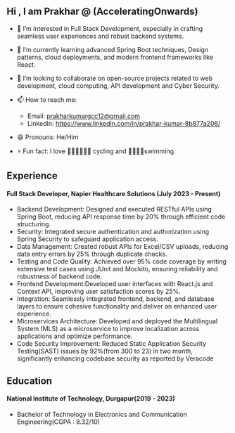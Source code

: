 ## Hi , I am Prakhar @ (AcceleratingOnwards)
- 👀 I’m interested in Full Stack Development, especially in crafting seamless user experiences and robust backend systems.
- 🌱 I’m currently learning advanced Spring Boot techniques, Design patterns, cloud deployments, and modern frontend frameworks like React.
- 💞️ I’m looking to collaborate on open-source projects related to web development, cloud computing, API development and Cyber Security.
- 📫 How to reach me:
  - Email: prakharkumargcc12@gmail.com
  - LinkedIn: https://www.linkedin.com/in/prakhar-kumar-8b877a206/
 
- 😄 Pronouns: He/Him
- ⚡ Fun fact: I love 🚴‍♂️🚴‍♀️🚴‍♂️ cycling and 🏊‍♂️🏊‍♀swimming.
## Experience
#### Full Stack Developer, Napier Healthcare Solutions (July 2023 - Present)
 - Backend Development: Designed and executed RESTful APIs using Spring Boot, reducing API response
 time by 20% through efficient code structuring.
 - Security: Integrated secure authentication and authorization using Spring Security to safeguard
 application access.
 - Data Management: Created robust APIs for Excel/CSV uploads, reducing data entry errors by 25%
 through duplicate checks.
 - Testing and Code Quality: Achieved over 95% code coverage by writing extensive test cases using JUnit
 and Mockito, ensuring reliability and robustness of backend code.
 - Frontend Development:Developed user interfaces with React.js and Context API, improving user
 satisfaction scores by 25%.
 - Integration: Seamlessly integrated frontend, backend, and database layers to ensure cohesive functionality
 and deliver an enhanced user experience.
 - Microservices Architecture: Developed and deployed the Multilingual System (MLS) as a microservice
 to improve localization across applications and optimize performance.
 - Code Security Improvement: Reduced Static Application Security Testing(SAST) issues by 92%(from 300
 to 23) in two month, significantly enhancing codebase security as reported by Veracode
## Education
#### National Institute of Technology, Durgapur(2019 - 2023)
- Bachelor of Technology in Electronics and Communication Engineering(CGPA : 8.32/10)


